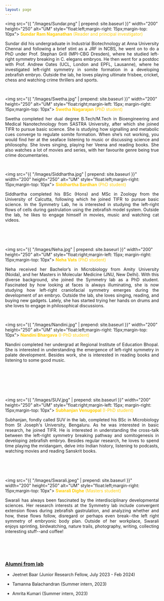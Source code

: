 ```yaml
---
layout: page
---
```


<img src="{{ "/Images/Sundar.png" | prepend: site.baseurl }}" width="200" height="250" alt="UM" style="float:left;margin-right:         15px;margin-top: 10px">
<font color="#fc0">
    <b>Sundar Ram Naganathan</b> (Reader and principal investigator)
</font>
<p align="justify">Sundar did his undergraduate in Industrial Biotechnology at Anna University Chennai and following a brief stint as a JRF in NCBS, he went on to do a PhD under Prof. Stephan Grill (MPI-CBG Dresden), where he studied left-right symmetry breaking in C. elegans embryos. He then went for a postdoc with Prof. Andrew Oates (UCL, London and EPFL, Lausanne), where he investigated left-right symmetry in somite formation in a developing zebrafish embryo. Outside the lab, he loves playing ultimate frisbee, cricket, chess and watching crime thrillers and sports.</p>    
        
<br/>

<img src="{{ "/Images/Swetha.jpg" | prepend: site.baseurl }}" width="200" height="250" alt="UM" style="float:right;margin-left: 15px; margin-right: 15px;margin-top: 10px">
<font color="#fc0">
        <b>Swetha Nagarajan</b> (PhD student)
</font>
<p align="justify">Swetha completed her dual degree B.Tech/M.Tech in Bioengineering and Medical Nanotechnology from SASTRA University, after which she joined TIFR to pursue basic science. She is studying how signalling and metabolic cues converge to regulate somite formation. When she’s not working, you would find her at the seaface listening to music or discussing science and philosophy. She loves singing, playing her Veena and reading books. She also watches a lot of movies and series, with her favourite genre being true crime documentaries.</p>

<br/>

<img src="{{ "/Images/Siddhartha.jpg" | prepend: site.baseurl }}" width="200" height="250" alt="UM" style="float:left;margin-right: 15px;margin-top: 10px">
<font color="#fc0">
        <b>Siddhartha Bardhan</b> (PhD student)
</font>
<p align="justify">Siddhartha completed his BSc (Hons) and MSc in Zoology from the University of Calcutta, following which he joined TIFR to pursue basic science. In the Symmetry Lab, he is interested in studying the left-right flows of cells during gastrulation using the zebrafish model system. Outside the lab, he likes to engage himself in movies, music and watching cat videos.</p>

<br/>
<br/>
<br/>

<img src="{{ "/Images/Neha.jpg" | prepend: site.baseurl }}" width="200" height="250" alt="UM" style="float:right;margin-left: 15px; margin-right: 15px;margin-top: 10px">
<font color="#fc0">
        <b>Neha Vats</b> (PhD student)
</font>
<p align="justify">Neha received her Bachelor’s in Microbiology from Amity University (Noida), and her Masters in Molecular Medicine (JNU, New Delhi). With this diverse background, she joined the Symmetry lab as a PhD student. Fascinated by how looking at faces is always illuminating, she is now studying how left-right craniofacial symmetry emerges during the development of an embryo. Outside the lab, she loves singing, reading, and buying new gadgets. Lately, she has started trying her hands on drums and she loves to engage in philosophical discussions.</p>

<br/>

<img src="{{ "/Images/Nandini.jpg" | prepend: site.baseurl }}" width="200" height="250" alt="UM" style="float:left;margin-right: 15px;margin-top: 10px">
<font color="#fc0">
        <b>Nandini Bhargava</b> (I-PhD student)
</font>
<p align="justify">Nandini completed her undergrad at Regional Institute of Education Bhopal. She is interested in understanding the emergence of left-right symmetry in palate development. Besides work, she is interested in reading books and listening to some good music.</p>

<br/>
<br/>
<br/>
<br/>
<br/>

<img src="{{ "/Images/SUV.jpg" | prepend: site.baseurl }}" width="200" height="250" alt="UM" style="float:right;margin-left: 15px; margin-right: 15px;margin-top: 10px">
<font color="#fc0">
        <b>Subhanjan Venugopal</b> (I-PhD student)
</font>
<p align="justify">Subhanjan, fondly called SUV in the lab, completed his BSc in Microbiology from St Joseph's University, Bengaluru. As he was interested in basic research, he joined TIFR. He is interested in understanding the cross-talk between the left-right symmetry breaking pathway and somitogenesis in developing zebrafish embryo. Besides regular research, he loves to spend time playing the mridangam, delve into Indian history, listening to podcasts, watching movies and reading Sanskrit books.</p>

<br/>
<br/>
<br/>

<img src="{{ "/Images/Swarali.jpeg" | prepend: site.baseurl }}" width="200" height="250" alt="UM" style="float:left;margin-right: 15px;margin-top: 10px">
<font color="#fc0">
        <b>Swarali Dighe</b> (Masters student)
</font>
<p align="justify">Swarali has always been fascinated by the interdisciplinary developmental sciences. Her research interests at the Symmetry lab include convergent extension flows during zebrafish gastrulation, and analyzing whether and how, these flows follow, disregard or perhaps even break--the left right symmetry of embryonic body plan. Outside of her workplace, Swarali enjoys sprinting, birdwatching, nature trails, photography, writing, collecting interesting stuff--and coffee!</p>

<br/>
<br/>
<br/>

### [Alumni from lab](#Old-people) <br/>

- Jeetnet Baar (Junior Research Fellow, July 2023 - Feb 2024)

- Tamanna Balachandran (Summer intern, 2023)

- Amrita Kumari (Summer intern, 2023)
